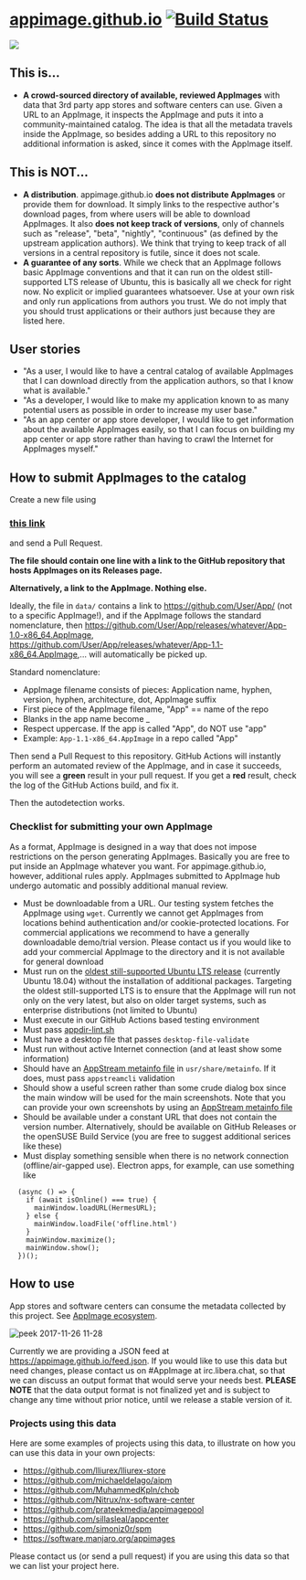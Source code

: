 # [appimage.github.io](https://appimage.github.io/) [![Build Status](https://github.com/AppImage/appimage.github.io/actions/workflows/test.yml/badge.svg)](https://github.com/AppImage/appimage.github.io/actions/workflows/test.yml)

<a href="#how-to-submit-appimages-to-the-catalog"><img src="https://img.shields.io/badge/Submit an app-indigo?style=for-the-badge&logo=Github"/></a>

## This is...

* __A crowd-sourced directory of available, reviewed AppImages__ with data that 3rd party app stores and software centers can use. Given a URL to an AppImage, it inspects the AppImage and puts it into a community-maintained catalog. The idea is that all the metadata travels inside the AppImage, so besides adding a URL to this repository no additional information is asked, since it comes with the AppImage itself.

## This is NOT...

* __A distribution__. appimage.github.io __does not distribute AppImages__ or provide them for download. It simply links to the respective author's download pages, from where users will be able to download AppImages. It also __does not keep track of versions__, only of channels such as "release", "beta", "nightly", "continuous" (as defined by the upstream application authors). We think that trying to keep track of all versions in a central repository is futile, since it does not scale.
* __A guarantee of any sorts__. While we check that an AppImage follows basic AppImage conventions and that it can run on the oldest still-supported LTS release of Ubuntu, this is basically all we check for right now. No explicit or implied guarantees whatsoever. Use at your own risk and only run applications from authors you trust. We do not imply that you should trust applications or their authors just because they are listed here.

## User stories

* "As a user, I would like to have a central catalog of available AppImages that I can download directly from the application authors, so that I know what is available."
* "As a developer, I would like to make my application known to as many potential users as possible in order to increase my user base."
* "As an app center or app store developer, I would like to get information about the available AppImages easily, so that I can focus on building my app center or app store rather than having to crawl the Internet for AppImages myself."

## How to submit AppImages to the catalog

Create a new file using

### **[this link](https://github.com/AppImage/appimage.github.io/new/master/data)**

and send a Pull Request.

**The file should contain one line with a link to the GitHub repository that hosts AppImages on its Releases page.**

**Alternatively, a link to the AppImage. Nothing else.**

Ideally, the file in `data/` contains a link to https://github.com/User/App/ (not to a specific AppImage!), and if the AppImage follows the standard nomenclature, then https://github.com/User/App/releases/whatever/App-1.0-x86_64.AppImage, https://github.com/User/App/releases/whatever/App-1.1-x86_64.AppImage,... will automatically be picked up.

Standard nomenclature:
* AppImage filename consists of pieces: Application name, hyphen, version, hyphen, architecture, dot, AppImage suffix
* First piece of the AppImage filename, "App" == name of the repo
* Blanks in the app name become _
* Respect uppercase. If the app is called "App", do NOT use "app"
* Example: `App-1.1-x86_64.AppImage` in a repo called "App"

Then send a Pull Request to this repository. GitHub Actions will instantly perform an automated review of the AppImage, and in case it succeeds, you will see a __green__ result in your pull request. If you get a __red__ result, check the log of the GitHub Actions build, and fix it.

Then the autodetection works.

### Checklist for submitting your own AppImage

As a format, AppImage is designed in a way that does not impose restrictions on the person generating AppImages. Basically you are free to put inside an AppImage whatever you want. For appimage.github.io, however, additional rules apply. AppImages submitted to AppImage hub undergo automatic and possibly additional manual review.

* Must be downloadable from a URL. Our testing system fetches the AppImage using `wget`. Currently we cannot get AppImages from locations behind authentication and/or cookie-protected locations. For commercial applications we recommend to have a generally downloadable demo/trial version. Please contact us if you would like to add your commercial AppImage to the directory and it is not available for general download
* Must run on the [oldest still-supported Ubuntu LTS release](https://www.ubuntu.com/info/release-end-of-life) (currently Ubuntu 18.04) without the installation of additional packages. Targeting the oldest still-supported LTS is to ensure that the AppImage will run not only on the very latest, but also on older target systems, such as enterprise distributions (not limited to Ubuntu)
* Must execute in our GitHub Actions based testing environment
* Must pass [appdir-lint.sh](https://github.com/AppImage/AppImages/blob/master/appdir-lint.sh)
* Must have a desktop file that passes `desktop-file-validate`
* Must run without active Internet connection (and at least show some information)
* Should have an [AppStream metainfo file](https://people.freedesktop.org/~hughsient/appdata/) in `usr/share/metainfo`. If it does, must pass `appstreamcli` validation
* Should show a useful screen rather than some crude dialog box since the main window will be used for the main screenshots. Note that you can provide your own screenshots by using an [AppStream metainfo file](https://people.freedesktop.org/~hughsient/appdata/)
* Should be available under a constant URL that does not contain the version number. Alternatively, should be available on GitHub Releases or the openSUSE Build Service (you are free to suggest additional serices like these)
* Must display something sensible when there is no network connection (offline/air-gapped use). Electron apps, for example, can use something like

```
  (async () => {
    if (await isOnline() === true) {
      mainWindow.loadURL(HermesURL);
    } else {
      mainWindow.loadFile('offline.html')
    }
    mainWindow.maximize();
    mainWindow.show();
  })();
  ```

## How to use

App stores and software centers can consume the metadata collected by this project. See [AppImage ecosystem](https://github.com/AppImage/AppImageKit/wiki/Ecosystem).

![peek 2017-11-26 11-28](https://user-images.githubusercontent.com/2480569/33243768-497bf74a-d2ba-11e7-8336-ae2018229e57.gif)

Currently we are providing a JSON feed at https://appimage.github.io/feed.json. If you would like to use this data but need changes, please contact us on #AppImage at irc.libera.chat, so that we can discuss an output format that would serve your needs best. __PLEASE NOTE__ that the data output format is not finalized yet and is subject to change any time without prior notice, until we release a stable version of it.

### Projects using this data

Here are some examples of projects using this data, to illustrate on how you can use this data in your own projects:

* https://github.com/lliurex/lliurex-store
* https://github.com/michaeldelago/aipm
* https://github.com/MuhammedKpln/chob
* https://github.com/Nitrux/nx-software-center
* https://github.com/prateekmedia/appimagepool
* https://github.com/sillasleal/appcenter
* https://github.com/simoniz0r/spm
* https://software.manjaro.org/appimages

Please contact us (or send a pull request) if you are using this data so that we can list your project here.
